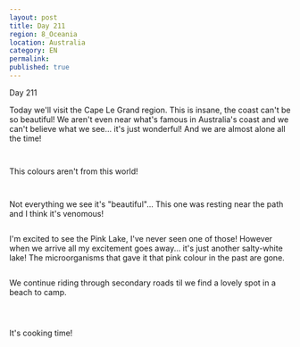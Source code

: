 ```yaml
---
layout: post
title: Day 211
region: 8_Oceania
location: Australia
category: EN
permalink:
published: true
---
```


Day 211

Today we'll visit the Cape Le Grand region. This is insane, the coast can't be so beautiful! We aren't even near what's famous in Australia's coast and we can't believe what we see... it's just wonderful! And we are almost alone all the time!

<p><a
href="https://lh3.googleusercontent.com/iHnzIC--iwsdGBlrQOVukckP-zmcJ2do5SiNycmsJGBtLUQuJFWEUejto1LLesrI0ktzMz5ctVfEuIvinYZ27rWY4s5kvRNJdeJgCS0UOfu1LrDX4fHa7Zd4ckFatM_AkB8lsdKqNIAsZD1d_xDmC1pLAbWeNuPkKCwwGAUa79AdS9Xd799udHMtOAldg8pcTQ18RXTE9qVa2QjDZ8ZU2_haN5UJsNCyrotje2qziff8J0UZqT3i0P6PJz07svjApzoUhDy-M7CIGwgWOKuLlkBk3tk49wK2U_fbFORLCrL_trLhPwRuZmccPK1JZrEUbhuumFet-_pJrPFRxutr3YlNvcUT-i-soRlBKWww1-LWiCzbr27zQ4ouOffEMxo6ufQ2cb6S1i3PWlqtZItybj3Mc4vsXYQdZkZ-RHidITQwhyxPROFi3H_twTuRNW3A-pNMoVBcVs9FR9Z0XG4vQZib_9cxZ790c2kpUE-h98-sCJnHh0KBj0zynfx3nkGltZWS0lEc3XsHHsPX_dz38qPyroBPg2ab_y510oEbdn8f8KSzVidJbYWmWIXoT6oOwxAxsoEvGxYNGKFGC8g11MguUObtRtbuHqDlKCFGMOsWVrB7QAPG5qgNo6VMlM-yaYf8YSVJRHpeBXWrKOGZzG2II5u0nLHdipaOu442e8hAqB6w96xoNPLrhJb_eznkPH1Z5kRYL9QMi9JiXTuw95ez=w669-h502-no"><img 
src="https://lh3.googleusercontent.com/iHnzIC--iwsdGBlrQOVukckP-zmcJ2do5SiNycmsJGBtLUQuJFWEUejto1LLesrI0ktzMz5ctVfEuIvinYZ27rWY4s5kvRNJdeJgCS0UOfu1LrDX4fHa7Zd4ckFatM_AkB8lsdKqNIAsZD1d_xDmC1pLAbWeNuPkKCwwGAUa79AdS9Xd799udHMtOAldg8pcTQ18RXTE9qVa2QjDZ8ZU2_haN5UJsNCyrotje2qziff8J0UZqT3i0P6PJz07svjApzoUhDy-M7CIGwgWOKuLlkBk3tk49wK2U_fbFORLCrL_trLhPwRuZmccPK1JZrEUbhuumFet-_pJrPFRxutr3YlNvcUT-i-soRlBKWww1-LWiCzbr27zQ4ouOffEMxo6ufQ2cb6S1i3PWlqtZItybj3Mc4vsXYQdZkZ-RHidITQwhyxPROFi3H_twTuRNW3A-pNMoVBcVs9FR9Z0XG4vQZib_9cxZ790c2kpUE-h98-sCJnHh0KBj0zynfx3nkGltZWS0lEc3XsHHsPX_dz38qPyroBPg2ab_y510oEbdn8f8KSzVidJbYWmWIXoT6oOwxAxsoEvGxYNGKFGC8g11MguUObtRtbuHqDlKCFGMOsWVrB7QAPG5qgNo6VMlM-yaYf8YSVJRHpeBXWrKOGZzG2II5u0nLHdipaOu442e8hAqB6w96xoNPLrhJb_eznkPH1Z5kRYL9QMi9JiXTuw95ez=w669-h502-no" class="oversize" alt=""></a></p>

<p><a
href="https://lh3.googleusercontent.com/Cl1OEgTOWrXPhMbWGfdAhe_8m88jUrl2QoLV-iAIBWkgJgtxAULjXS6mOUGuhGxUVXAvM7-Z_fR3Ts-3oltV6LE1bbmFEUVYAO0vL0JdOMM9PjLcx5-QTuOkb9SqwNoFOeT1gzSqRUKe0sQJJKSLasCTUmGwnNCLMFHSvp3W3vqmVKKVy5RNHwFv7VrqFyPpZcN90O4v0oVqrgCV6h70yYrlCD_wENMN1Fzb8u0i-fEKUvkuy2sntqMlErx6_3VUh-BOTU1c6LYEqlBoMFeLIQdRbf4FEmRDlnHlXLd-LwFbIgMD3mppHO2vdBrNVik93_HUq86xe2QBwJtHW3uOtq7msZoeSnsdQwXLBd_7G-PU5WtjgDiTRTyd_iEeogBD_w3-SccZwgBIDIlo-yrdRHBlMrZk8ulmggrz-ja1dRP33Cl8nnCdxmEVtjNg8hJ0W-GNCpNb1TMjpw-YxGfuDcxLNE72gK7tiCceuOg2cjwt18yaNx2H4C2l1aW2JsUR4M1TeDM1hgrJIunNXDpca0JPnpR52DGup0BAxvcJFuASEp2F_H904cWzKx4NsaS_VSbgTSV2FfvFOhSeUrC3y6u7XR6eyY5y3EhLEXei2te6z02YWp31aFYU107_J7oWLZCAnkVABqUGJwIu8c_UtgjXPVA1LPldrlopZJv-TaH4dlPFndmfUYjfJ9wtQ9ETHjUtcEa9dGKVZ8RQvoHZLUNY=w669-h502-no"><img 
src="https://lh3.googleusercontent.com/Cl1OEgTOWrXPhMbWGfdAhe_8m88jUrl2QoLV-iAIBWkgJgtxAULjXS6mOUGuhGxUVXAvM7-Z_fR3Ts-3oltV6LE1bbmFEUVYAO0vL0JdOMM9PjLcx5-QTuOkb9SqwNoFOeT1gzSqRUKe0sQJJKSLasCTUmGwnNCLMFHSvp3W3vqmVKKVy5RNHwFv7VrqFyPpZcN90O4v0oVqrgCV6h70yYrlCD_wENMN1Fzb8u0i-fEKUvkuy2sntqMlErx6_3VUh-BOTU1c6LYEqlBoMFeLIQdRbf4FEmRDlnHlXLd-LwFbIgMD3mppHO2vdBrNVik93_HUq86xe2QBwJtHW3uOtq7msZoeSnsdQwXLBd_7G-PU5WtjgDiTRTyd_iEeogBD_w3-SccZwgBIDIlo-yrdRHBlMrZk8ulmggrz-ja1dRP33Cl8nnCdxmEVtjNg8hJ0W-GNCpNb1TMjpw-YxGfuDcxLNE72gK7tiCceuOg2cjwt18yaNx2H4C2l1aW2JsUR4M1TeDM1hgrJIunNXDpca0JPnpR52DGup0BAxvcJFuASEp2F_H904cWzKx4NsaS_VSbgTSV2FfvFOhSeUrC3y6u7XR6eyY5y3EhLEXei2te6z02YWp31aFYU107_J7oWLZCAnkVABqUGJwIu8c_UtgjXPVA1LPldrlopZJv-TaH4dlPFndmfUYjfJ9wtQ9ETHjUtcEa9dGKVZ8RQvoHZLUNY=w669-h502-no" class="oversize" alt=""></a></p>

This colours aren't from this world!

<p><a
href="https://lh3.googleusercontent.com/EkDESSN9PNyhAU7JuCvB4GAai5xV786hI29bv4dQ7OqPIl2-u5UaucddZBd13bOcAS3--4N6CsFjCVChFJarrtkvMQBlCL-XpE25IHiCA_eIiqgZkWJ3jq-Jt9b2ng-BZWc5R9zC1KcMlk-7NeV4WzbXlNc37H_eLs-XDh_bLMZh8KJBv6J0Ly6g0gmIAFrZiwt-unW9faRFDEXYuJyXOcrKIkMf_h_wilssFlxvBStL_W2QH6id5--hnNjhNTxZe1g1FP1uYOBHCGDjQ_PkxYjThQzfwlE4m7tC6Dx8sV8AwN-3DBqEdj9bClecrAKrd4NfYZrbGoJiq7zIzLBlf7lqwjlCd5s84En8e41aQVasXe2WZeWZC80_4hhHTZw_D-v8i3U0wGQ9q3Spyk56FIF3usthL-v5YJlVIlAz89Nbt6lGTYJGek1o_KPs0dR1Og0eCyCOgIb7JzUvXwfVAnx65yBl16xSKP5qC2lVa3UeT_s4osMtzo96YhqfsZakmCoCCiIWuO1Olh5g-yjXTdlr2m4dG3czfZYD8fVB5MjsWZXhJlLHTx22UBvTq5UuClH-xkfTXoWXQPKWDw9Nj2lo6qDeR19q8Wcy0h30svMB7HbTx2GzjPEsrpo99FoKRjhbKJPUF1PsUBqzd5BbD2RzwAOpUR3iL7SlCwucxZi1HJrJmRRL1rk6oTSGT32KVllpY59ES3RvyIjCwvgcKNgu=w836-h627-no"><img 
src="https://lh3.googleusercontent.com/EkDESSN9PNyhAU7JuCvB4GAai5xV786hI29bv4dQ7OqPIl2-u5UaucddZBd13bOcAS3--4N6CsFjCVChFJarrtkvMQBlCL-XpE25IHiCA_eIiqgZkWJ3jq-Jt9b2ng-BZWc5R9zC1KcMlk-7NeV4WzbXlNc37H_eLs-XDh_bLMZh8KJBv6J0Ly6g0gmIAFrZiwt-unW9faRFDEXYuJyXOcrKIkMf_h_wilssFlxvBStL_W2QH6id5--hnNjhNTxZe1g1FP1uYOBHCGDjQ_PkxYjThQzfwlE4m7tC6Dx8sV8AwN-3DBqEdj9bClecrAKrd4NfYZrbGoJiq7zIzLBlf7lqwjlCd5s84En8e41aQVasXe2WZeWZC80_4hhHTZw_D-v8i3U0wGQ9q3Spyk56FIF3usthL-v5YJlVIlAz89Nbt6lGTYJGek1o_KPs0dR1Og0eCyCOgIb7JzUvXwfVAnx65yBl16xSKP5qC2lVa3UeT_s4osMtzo96YhqfsZakmCoCCiIWuO1Olh5g-yjXTdlr2m4dG3czfZYD8fVB5MjsWZXhJlLHTx22UBvTq5UuClH-xkfTXoWXQPKWDw9Nj2lo6qDeR19q8Wcy0h30svMB7HbTx2GzjPEsrpo99FoKRjhbKJPUF1PsUBqzd5BbD2RzwAOpUR3iL7SlCwucxZi1HJrJmRRL1rk6oTSGT32KVllpY59ES3RvyIjCwvgcKNgu=w836-h627-no" class="oversize" alt=""></a></p>

<p><a
href="https://lh3.googleusercontent.com/5A2SgrXt7CTMEWrqJxgj520WATEw0K4PObTG7-bXHboKxMAs7LHghAcf2cdDJvKEi85QdF7tMzwim7-xwG2WSeY9BVYTJxU35L5Ih4_wLVB-4J8cXIG2Wb4NCpL0_LYUrw8CRl4vSWwyaK5bBVJui7KGy8UWOS8Fk05NjI8md5P2quceyeAOT3_UFudUF18g174gq9X0iO489anZ1HXEQH_e6_fGu-yjpX717_QrzbOzM69P9y1gpsNCwSEJ3W6-EtVcl9y2or7Qod4qbt_BUQ0rCK5wNcux2l-rrxT8QcD7CwgtOkc6gjY46X0ZTlPEvUUDebLsWowhM8TWMFmbben9dE08WZSgjme67VEQ-QTZerAPx1tKU3VnJhMYIntEv3Mp5fbBxqVXCogtvfuYtyiFLj_eI_6U1GIpueGSI3_igzbYDKFgHon31HR8fgk86YGBJETPgQrE3HoGC6yJCOv8A02iz66ZsGBt-4uG61xe6CVgK5wXrDFvvoHgBjKZdo8vvWHe7uAUGdqz-PQ08V1WavjDvFR1OgIQmm-N6jPJ8cVIDIVRTHEGPYtOrNJi10XFKfNMKZzT2P7KUEs_QyKkkRyB67FrEmMJkHMCiXnJ1cKLhyCmOLe91H6EbbdYPsGdflwZxOHhNWkp6dlCfMBeMVkHYH7Nh1_snjVv0UceEmyZbhZYgTGbahcqyrd3WbSSZfDqAbAzaHmFhHpKL0iw=w669-h502-no"><img 
src="https://lh3.googleusercontent.com/5A2SgrXt7CTMEWrqJxgj520WATEw0K4PObTG7-bXHboKxMAs7LHghAcf2cdDJvKEi85QdF7tMzwim7-xwG2WSeY9BVYTJxU35L5Ih4_wLVB-4J8cXIG2Wb4NCpL0_LYUrw8CRl4vSWwyaK5bBVJui7KGy8UWOS8Fk05NjI8md5P2quceyeAOT3_UFudUF18g174gq9X0iO489anZ1HXEQH_e6_fGu-yjpX717_QrzbOzM69P9y1gpsNCwSEJ3W6-EtVcl9y2or7Qod4qbt_BUQ0rCK5wNcux2l-rrxT8QcD7CwgtOkc6gjY46X0ZTlPEvUUDebLsWowhM8TWMFmbben9dE08WZSgjme67VEQ-QTZerAPx1tKU3VnJhMYIntEv3Mp5fbBxqVXCogtvfuYtyiFLj_eI_6U1GIpueGSI3_igzbYDKFgHon31HR8fgk86YGBJETPgQrE3HoGC6yJCOv8A02iz66ZsGBt-4uG61xe6CVgK5wXrDFvvoHgBjKZdo8vvWHe7uAUGdqz-PQ08V1WavjDvFR1OgIQmm-N6jPJ8cVIDIVRTHEGPYtOrNJi10XFKfNMKZzT2P7KUEs_QyKkkRyB67FrEmMJkHMCiXnJ1cKLhyCmOLe91H6EbbdYPsGdflwZxOHhNWkp6dlCfMBeMVkHYH7Nh1_snjVv0UceEmyZbhZYgTGbahcqyrd3WbSSZfDqAbAzaHmFhHpKL0iw=w669-h502-no" class="oversize" alt=""></a></p>

Not everything we see it's "beautiful"... This one was resting near the path and I think it's venomous!

<p><a
href="https://lh3.googleusercontent.com/x-WyPaEVs_2W_EJhqo3bFIxX7RNqB6HWWYEnoLPSdKt-xMhvfgQi2JqhhZARCQglOab0Qvi3-1hLJYyt9sn8az65q2JabXLEesh8K0orRFmfo_v429szp1hfj7qdrhSIt6I2KoJB3xtruAwQJyTFO0ieYSfamViIt2XDBUs0BJ6nxS1_LmLtcv3PzsWaLwsKHAwkckw5S13hfr3Eeiu98k2pDi47nrcRLILa_Kq7lPwdS835bpvPrfXiabuFvsFMVlZF_-hsPCNtv2VuwvVGPRYz8b1-WEWQq60e7toyVqPY7m9AojG3a1I0wTtysd6-BV6rks0W25HiMg-S6sM-4g5QBKRmVoRWng9K58tWMcev4ThKAkqJtQmEbI5G2EhCwYFD4OsKMr2YR-ESULiBcpkiDSbL8qFydxV8kT_rypLDfcJzNCBQZ3KVBlyvvH-Jk9ALj2r_wV-oWM37gD0ZZUamL9NywD5DOkIfRAjcWCPmbtBdPRQhPTg2BBMjkRnhhsXWjO7mXgzIxIK5aoammEwql0QVJmatlQkXwll3Thj-Ry_cwb3Nf7IO6vYvE9g_9ZLznn3CrBmd3lXx7Op6jIqa3GRp3d0pGogOIqB6UeHpSrKWo4UYIczYSoLYG626rCeQzzptfJIqCdxL2C6afCDxtGbFcbDjckjIyUJ8wNudRr353GVWdH-LtLABA3GRVJgpq23SVdgQqCoEDY2ODdLM=w720-h502-no"><img 
src="https://lh3.googleusercontent.com/x-WyPaEVs_2W_EJhqo3bFIxX7RNqB6HWWYEnoLPSdKt-xMhvfgQi2JqhhZARCQglOab0Qvi3-1hLJYyt9sn8az65q2JabXLEesh8K0orRFmfo_v429szp1hfj7qdrhSIt6I2KoJB3xtruAwQJyTFO0ieYSfamViIt2XDBUs0BJ6nxS1_LmLtcv3PzsWaLwsKHAwkckw5S13hfr3Eeiu98k2pDi47nrcRLILa_Kq7lPwdS835bpvPrfXiabuFvsFMVlZF_-hsPCNtv2VuwvVGPRYz8b1-WEWQq60e7toyVqPY7m9AojG3a1I0wTtysd6-BV6rks0W25HiMg-S6sM-4g5QBKRmVoRWng9K58tWMcev4ThKAkqJtQmEbI5G2EhCwYFD4OsKMr2YR-ESULiBcpkiDSbL8qFydxV8kT_rypLDfcJzNCBQZ3KVBlyvvH-Jk9ALj2r_wV-oWM37gD0ZZUamL9NywD5DOkIfRAjcWCPmbtBdPRQhPTg2BBMjkRnhhsXWjO7mXgzIxIK5aoammEwql0QVJmatlQkXwll3Thj-Ry_cwb3Nf7IO6vYvE9g_9ZLznn3CrBmd3lXx7Op6jIqa3GRp3d0pGogOIqB6UeHpSrKWo4UYIczYSoLYG626rCeQzzptfJIqCdxL2C6afCDxtGbFcbDjckjIyUJ8wNudRr353GVWdH-LtLABA3GRVJgpq23SVdgQqCoEDY2ODdLM=w720-h502-no" class="oversize" alt=""></a></p>

I'm excited to see the Pink Lake, I've never seen one of those! However when we arrive all my excitement goes away... it's just another salty-white lake! The microorganisms that gave it that pink colour in the past are gone.

<p><a
href="https://lh3.googleusercontent.com/8MGpFnSSDexhlD21pqkd3vx465K64KL7RGpmX-B61ElYjqe75rD1WMhQ8GmaMAbT9JTHF3kSE1nxQekpH6h4zdXzxHu8Ac7RtrPqOi3K68rBmF28GTCQBA1xnmgBXjuCVhVBFPoSnySZgJvoL2cNz4zHNqWeEARwYAetovqvXDESyDoA5BFDLPT_Qk0UU3Bpja5actNe0_T0fk-0Q1VBhn5n8x208xhoz7681D8zXV80yxmt5lewqt53m1GEpxYuVwFIBg_uJoMuRbtnw2axBsNNzfe8j3H3HSVsshFmswj1wNwfq0Tmjb_3VOszcN971w1BHKz5bljqwnPMj44OanIoD3-Kkv71qQrUoN1ftn6EHTMj_ak2Pdw59AZLXQ3MkITDr70bTWfNlvjNETKCaq742kq4fEXkW8NbxHrhfi-Yq69l1upe8HYaUAfmIRd6LLeLpHlgSaNXKzJHS2jH83emRfATYfMQ-Q4qxXkYDQ75H7_KnNDZd0_wavwIRVWtXScBG19gCWSGhEWs94dQVj9579gcRfudE9tPirzCgeaIptquJf_cC1rN0yal1AGKXAAG7DqwvEUC6ZjFwFj4-m-qVBtLWU125ZvgdZxijsbnXgoB11_4-aljDrvrpPxN7dalV2VXEsFEGQ-Lu_MmBmm4SLJFGVCNUnHFNRzbhNTgt6rEWAo-TGiYaYlht2VGj5jXwmdVLmt_uDDHZ7B8HIJx=w669-h502-no"><img 
src="https://lh3.googleusercontent.com/8MGpFnSSDexhlD21pqkd3vx465K64KL7RGpmX-B61ElYjqe75rD1WMhQ8GmaMAbT9JTHF3kSE1nxQekpH6h4zdXzxHu8Ac7RtrPqOi3K68rBmF28GTCQBA1xnmgBXjuCVhVBFPoSnySZgJvoL2cNz4zHNqWeEARwYAetovqvXDESyDoA5BFDLPT_Qk0UU3Bpja5actNe0_T0fk-0Q1VBhn5n8x208xhoz7681D8zXV80yxmt5lewqt53m1GEpxYuVwFIBg_uJoMuRbtnw2axBsNNzfe8j3H3HSVsshFmswj1wNwfq0Tmjb_3VOszcN971w1BHKz5bljqwnPMj44OanIoD3-Kkv71qQrUoN1ftn6EHTMj_ak2Pdw59AZLXQ3MkITDr70bTWfNlvjNETKCaq742kq4fEXkW8NbxHrhfi-Yq69l1upe8HYaUAfmIRd6LLeLpHlgSaNXKzJHS2jH83emRfATYfMQ-Q4qxXkYDQ75H7_KnNDZd0_wavwIRVWtXScBG19gCWSGhEWs94dQVj9579gcRfudE9tPirzCgeaIptquJf_cC1rN0yal1AGKXAAG7DqwvEUC6ZjFwFj4-m-qVBtLWU125ZvgdZxijsbnXgoB11_4-aljDrvrpPxN7dalV2VXEsFEGQ-Lu_MmBmm4SLJFGVCNUnHFNRzbhNTgt6rEWAo-TGiYaYlht2VGj5jXwmdVLmt_uDDHZ7B8HIJx=w669-h502-no" class="oversize" alt=""></a></p>

We continue riding through secondary roads til we find a lovely spot in a beach to camp.

<p><a
href="https://lh3.googleusercontent.com/xjXdcuGoIW8s1f2QgRuecNNq9rln6Z-Ul9fTXQJkCizxKz4Jy9pCgaiytMr4iQpG0g7QPD_E--4q-szwNbsGI0wzQvEQsqcbImsmDzWk0G3BWw-rSaZtQ7y-2l97mE1lJ9-_DwbjvYeCB9L8eOcJ2efPGyv0yzEIloYfcMMYk3AKbvqKExtFHoT-Af_O1Qs-anEWGOMKgcHcOmWkrNBmAEn3RUF6905nmTwjSOf-ctjxLIpWesAE3fVbmknYRse1jrfzdbVAa1og0xmJXyWftPFQO3eYRSQ631Fvtw8T1-Rq5qHxgfOH1ZW3A5twEdsP2OslSAkKPdO7vnIoQoa4yg0m47Xufj939q4HfG51JXR9ZGAzApQZVDlWaxJAssJ8kOw3v_Hc9Mt6lpSHrAAnL9p_J2osrQZofHkO87KMejk2AYvGBS-xx-n4It5e8eTmOHnSqMqGQOjVx2nDZqN96wcebRpXq594wbgKOpXUHkMpbpd2mPSaJKtMqFwnkZAsHJ1T_8jjIhTqmaxzAjNp2b8TjA4BEBitAetronLsVnHwZMEivzZJhSy-vV3FZzttcW4AGyJwtIoEdRbfX0dCsmLgxYckcw8sLJDE9kaMgkNMXyiZz0Lall15D3XeLW8nglMQ_nk8tTvc5NmWsAhmUSHGM04CGTo2JVMSuqZgtziB985kkZKNLTmoPm9BoMgHSpSXJCPeCE9I__bgOL2cXIza=w836-h627-no"><img 
src="https://lh3.googleusercontent.com/xjXdcuGoIW8s1f2QgRuecNNq9rln6Z-Ul9fTXQJkCizxKz4Jy9pCgaiytMr4iQpG0g7QPD_E--4q-szwNbsGI0wzQvEQsqcbImsmDzWk0G3BWw-rSaZtQ7y-2l97mE1lJ9-_DwbjvYeCB9L8eOcJ2efPGyv0yzEIloYfcMMYk3AKbvqKExtFHoT-Af_O1Qs-anEWGOMKgcHcOmWkrNBmAEn3RUF6905nmTwjSOf-ctjxLIpWesAE3fVbmknYRse1jrfzdbVAa1og0xmJXyWftPFQO3eYRSQ631Fvtw8T1-Rq5qHxgfOH1ZW3A5twEdsP2OslSAkKPdO7vnIoQoa4yg0m47Xufj939q4HfG51JXR9ZGAzApQZVDlWaxJAssJ8kOw3v_Hc9Mt6lpSHrAAnL9p_J2osrQZofHkO87KMejk2AYvGBS-xx-n4It5e8eTmOHnSqMqGQOjVx2nDZqN96wcebRpXq594wbgKOpXUHkMpbpd2mPSaJKtMqFwnkZAsHJ1T_8jjIhTqmaxzAjNp2b8TjA4BEBitAetronLsVnHwZMEivzZJhSy-vV3FZzttcW4AGyJwtIoEdRbfX0dCsmLgxYckcw8sLJDE9kaMgkNMXyiZz0Lall15D3XeLW8nglMQ_nk8tTvc5NmWsAhmUSHGM04CGTo2JVMSuqZgtziB985kkZKNLTmoPm9BoMgHSpSXJCPeCE9I__bgOL2cXIza=w836-h627-no" class="oversize" alt=""></a></p>

<p><a
href="https://lh3.googleusercontent.com/Hk8WYYOPdujD8qLu53RR-DgNLSIhGgwT-SotevTB_2g3T7gPaDpidwnTH9OWzTAxcIJ49G2e19b3vJeM6OUV6yOrgyEf20iEVAtyF96JRmvzCEr_96fcF7zSYiuyj4WlBN5r_SxRCtWWUgCoMnid3MR_sPmsFarByb_ymehnTNL1bMH5p-Df8q5X1_dUP8MC7bv8xaQ2MdRXPa7nrdk8chefOElNNUC6ElQ8GDnTCoc39PF4XtspeQurQrnUxpEVIOqUkOZkp74hnvmgJDc3agtdNv_PzjmHGtQPI4SKMvAkWKtjJ9V2HtR1y5Hz3_UkUqjjnR1m0Cz8h_7jYPD9l3hoOgljToflZ10jjPxtWGf36jh1gWy0ifxlkRx6hYfzGfUxSaT81myYABZslDZrRNO3Lub_GIWlA0taosfyWmV397n-RpwttgqdoPQXkiZW9fndMeux_GAr0NLqot4zj9m5fsI34f5BIt1NCEVVEnDMc_0O2--Cs515xvZwTCU_Tl5_QYwow8rN8VqOXEX2ut6Tl1hbq9WwfVZVuQKf8Jdqtbxpnl48g0WZzlnUoJGdBJTOu017SH92VP_kztt0_5ubkcSTKaEiLbeEy9Bf9U1nAzYTeA06jMhVO_Adt_bXSvMh_78l4KWm6wNJLCGxxCk23jUADJfhppFTUSDbVCLlOY8xoU0Fa2uHE6rGJ8kG7FBaICbcauIo4ps_KLWSqsZM=w836-h627-no"><img 
src="https://lh3.googleusercontent.com/Hk8WYYOPdujD8qLu53RR-DgNLSIhGgwT-SotevTB_2g3T7gPaDpidwnTH9OWzTAxcIJ49G2e19b3vJeM6OUV6yOrgyEf20iEVAtyF96JRmvzCEr_96fcF7zSYiuyj4WlBN5r_SxRCtWWUgCoMnid3MR_sPmsFarByb_ymehnTNL1bMH5p-Df8q5X1_dUP8MC7bv8xaQ2MdRXPa7nrdk8chefOElNNUC6ElQ8GDnTCoc39PF4XtspeQurQrnUxpEVIOqUkOZkp74hnvmgJDc3agtdNv_PzjmHGtQPI4SKMvAkWKtjJ9V2HtR1y5Hz3_UkUqjjnR1m0Cz8h_7jYPD9l3hoOgljToflZ10jjPxtWGf36jh1gWy0ifxlkRx6hYfzGfUxSaT81myYABZslDZrRNO3Lub_GIWlA0taosfyWmV397n-RpwttgqdoPQXkiZW9fndMeux_GAr0NLqot4zj9m5fsI34f5BIt1NCEVVEnDMc_0O2--Cs515xvZwTCU_Tl5_QYwow8rN8VqOXEX2ut6Tl1hbq9WwfVZVuQKf8Jdqtbxpnl48g0WZzlnUoJGdBJTOu017SH92VP_kztt0_5ubkcSTKaEiLbeEy9Bf9U1nAzYTeA06jMhVO_Adt_bXSvMh_78l4KWm6wNJLCGxxCk23jUADJfhppFTUSDbVCLlOY8xoU0Fa2uHE6rGJ8kG7FBaICbcauIo4ps_KLWSqsZM=w836-h627-no" class="oversize" alt=""></a></p>

<p><a
href="https://lh3.googleusercontent.com/iyuXYS1iDuw0xBIzbyISdiho0MYklGHogEe6yYK3PJcJX5PkAaIrQ_B4l2V1vJc0Slly6t46oeQoe57aNP_L1ulRHJ0_zA_Z1LU5Hg4tfKHs7VA7jNHDfvZ_av8Y77VkFBY5ct64uQjqyVwsalHEVIf6-ESy5YploumdTUdgJwYHQVtVd1uwtqku10Qa8IR08UDVE3fPFPUvRsSpBP1g5HgLU8x5zPCs3bOdnaiAOOc4wOQ4Ru69Huf-PO2gpLNN5slYEzhRTFvzYmWkZeyLbj3t9k2-fjcJCfAF8iYKlh8OgTWquSDOczUWwD49W6jXCfulYN5XMt_iEUO7zTZzNS7DNWRzelL0HsBsFTNHgIl6whf84ov1fFVIm1HU83oflLyNsprWCvIhPYnZoSXneFOx6-UjDmBFLGAZq8sg1AHWbEhRSITwlhJrHgA1SOdOvLfS2QdMW8BR7uTd760hJHSvTwu5A054fNtIdV97p0dk1hDm4l_R3GWwBN1dAbluwDB_wUITYII_8pis2Fb-dKJfrVyCDCss1WtdIQYeV7NfOSdfTktQOVwqIPxgu4kc6OMpVuv7I0VBfW_hl_2P8pbVZOvadNw6HV2yx3Z6tYx3AyeCL3Ude4eqtCCw6T9iNLGmHspg8VGRPhFEGRH1lOD_mLaoHQhJ7I67P4vLlu--EyJjEZVIH9BNGdhBUnVU_9Kw7Gs-sjC6GpYT20OEFbCh=w669-h502-no"><img 
src="https://lh3.googleusercontent.com/iyuXYS1iDuw0xBIzbyISdiho0MYklGHogEe6yYK3PJcJX5PkAaIrQ_B4l2V1vJc0Slly6t46oeQoe57aNP_L1ulRHJ0_zA_Z1LU5Hg4tfKHs7VA7jNHDfvZ_av8Y77VkFBY5ct64uQjqyVwsalHEVIf6-ESy5YploumdTUdgJwYHQVtVd1uwtqku10Qa8IR08UDVE3fPFPUvRsSpBP1g5HgLU8x5zPCs3bOdnaiAOOc4wOQ4Ru69Huf-PO2gpLNN5slYEzhRTFvzYmWkZeyLbj3t9k2-fjcJCfAF8iYKlh8OgTWquSDOczUWwD49W6jXCfulYN5XMt_iEUO7zTZzNS7DNWRzelL0HsBsFTNHgIl6whf84ov1fFVIm1HU83oflLyNsprWCvIhPYnZoSXneFOx6-UjDmBFLGAZq8sg1AHWbEhRSITwlhJrHgA1SOdOvLfS2QdMW8BR7uTd760hJHSvTwu5A054fNtIdV97p0dk1hDm4l_R3GWwBN1dAbluwDB_wUITYII_8pis2Fb-dKJfrVyCDCss1WtdIQYeV7NfOSdfTktQOVwqIPxgu4kc6OMpVuv7I0VBfW_hl_2P8pbVZOvadNw6HV2yx3Z6tYx3AyeCL3Ude4eqtCCw6T9iNLGmHspg8VGRPhFEGRH1lOD_mLaoHQhJ7I67P4vLlu--EyJjEZVIH9BNGdhBUnVU_9Kw7Gs-sjC6GpYT20OEFbCh=w669-h502-no" class="oversize" alt=""></a></p>

It's cooking time!

<p><a
href="https://lh3.googleusercontent.com/fiMG2UsG972Yalf78ad_cqSzZDzHFjU6goidYl5YLaw9utyrwJimqH1DGvKkz_q7JUKa0oCGFFhVp17nBmM1CWiebKpiA4s6sGYkBK_N6kdN6ejOVmGz4gHntBL2ijydF2c12qdzkRRZFE3femhLE2rLFe8g6m2I7akEci-zTZjQgjWZ8l3DsGWL8DClTe6YiE0rwc_w0Nc2j7Sf8B_HGFV3g37s1obnCuilYyDd6yexhWghayjCg-oYPhttLjffcCKdBaLNfOjWSNdZHd4-ulWpgPE2_qkmEr9Oe5hN6IYkInlZ0upmypIkqJ8DiifCIhG301iFERlA64yUE6j7pF72qLL3aWK5m3bRXCG_TT7CI_Gx0u52ZuY0wmKQEoGWLztLuLWZr-T8QD58iKczKlWak4MEHA3mUPDgB_wWY-Qzqelg-E_rTlUKaNWQ9doQWXSnvxMGT2eY-do9MA2HzfzxLXhrE-fcD6K9bMd_hhBafZ4WUYPklhD6npwk-mOW_iy-aLrWj_BywTwjSwOQIX0Ks9baD0AtCbh7eBVkLPNkdmUm53wT3f7xD9E6oXjVf9WMoixNZQi70nMyk7zKJV-B1AnF8xYEAOAZMS-zcOF_ajCUi53D4Dk03MHYeRhERREuwlRYW9QDlCSXxcXwmldwDsBb-HCLPyMDpRbu3AwkZCYjzG3PYQlx3z3718731bvbtPD7IYeTBh8iQ35Yjfwl=w669-h502-no"><img 
src="https://lh3.googleusercontent.com/fiMG2UsG972Yalf78ad_cqSzZDzHFjU6goidYl5YLaw9utyrwJimqH1DGvKkz_q7JUKa0oCGFFhVp17nBmM1CWiebKpiA4s6sGYkBK_N6kdN6ejOVmGz4gHntBL2ijydF2c12qdzkRRZFE3femhLE2rLFe8g6m2I7akEci-zTZjQgjWZ8l3DsGWL8DClTe6YiE0rwc_w0Nc2j7Sf8B_HGFV3g37s1obnCuilYyDd6yexhWghayjCg-oYPhttLjffcCKdBaLNfOjWSNdZHd4-ulWpgPE2_qkmEr9Oe5hN6IYkInlZ0upmypIkqJ8DiifCIhG301iFERlA64yUE6j7pF72qLL3aWK5m3bRXCG_TT7CI_Gx0u52ZuY0wmKQEoGWLztLuLWZr-T8QD58iKczKlWak4MEHA3mUPDgB_wWY-Qzqelg-E_rTlUKaNWQ9doQWXSnvxMGT2eY-do9MA2HzfzxLXhrE-fcD6K9bMd_hhBafZ4WUYPklhD6npwk-mOW_iy-aLrWj_BywTwjSwOQIX0Ks9baD0AtCbh7eBVkLPNkdmUm53wT3f7xD9E6oXjVf9WMoixNZQi70nMyk7zKJV-B1AnF8xYEAOAZMS-zcOF_ajCUi53D4Dk03MHYeRhERREuwlRYW9QDlCSXxcXwmldwDsBb-HCLPyMDpRbu3AwkZCYjzG3PYQlx3z3718731bvbtPD7IYeTBh8iQ35Yjfwl=w669-h502-no" class="oversize" alt=""></a></p>



